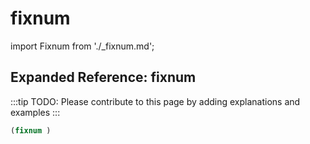 # fixnum

import Fixnum from './_fixnum.md';

<Fixnum />

## Expanded Reference: fixnum

:::tip
TODO: Please contribute to this page by adding explanations and examples
:::

```lisp
(fixnum )
```
